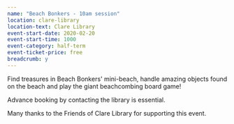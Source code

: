 ```yaml
---
name: "Beach Bonkers - 10am session"
location: clare-library
location-text: Clare Library
event-start-date: 2020-02-20
event-start-time: 1000
event-category: half-term
event-ticket-price: free
breadcrumb: y
---
```


Find treasures in Beach Bonkers' mini-beach, handle amazing objects found on the beach and play the giant beachcombing board game!

Advance booking by contacting the library is essential.

Many thanks to the Friends of Clare Library for supporting this event.
